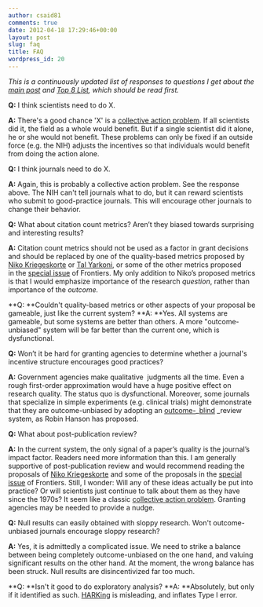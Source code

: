 ```yaml
---
author: csaid81
comments: true
date: 2012-04-18 17:29:46+00:00
layout: post
slug: faq
title: FAQ
wordpress_id: 20
---
```


_This is a continuously updated list of responses to questions I get about the [main post](/2012/04/17/its-the-incentives-structure-people-why-science-reform-must-come-from-the-granting-agencies/) and [Top 8 List](/2013/01/16/8-lessons-from-the-reproducibility-crisis/), which should be read first._

**Q:** I think scientists need to do X.

**A:** There's a good chance 'X' is a [collective action problem](http://en.wikipedia.org/wiki/Collective_action%23Collective_action_problem). If all scientists did it, the field as a whole would benefit. But if a single scientist did it alone, he or she would not benefit. These problems can only be fixed if an outside force (e.g. the NIH) adjusts the incentives so that individuals would benefit from doing the action alone.

**Q:** I think journals need to do X.

**A:** Again, this is probably a collective action problem. See the response above. The NIH can't tell journals what to do, but it can reward scientists who submit to good-practice journals. This will encourage other journals to change their behavior.

**Q:** What about citation count metrics? Aren’t they biased towards surprising and interesting results?

**A:** Citation count metrics should not be used as a factor in grant decisions and should be replaced by one of the quality-based metrics proposed by [Niko Kriegeskorte](http://futureofscipub.wordpress.com/2009/11/12/open-post-publication-peer-review/) or [Tal Yarkoni](http://talyarkoni.org/papers/Yarkoni_open_evaluation_03132012.pdf), or some of the other metrics proposed in the [special issue](http://www.frontiersin.org/Journal/SpecialTopicDetail.aspx?name=computational_neuroscience&st=137&sname=Beyond_open_access_visions_for) of Frontiers. My only addition to Niko’s proposed metrics is that I would emphasize importance of the research _question_, rather than importance of the _outcome._

**Q: **Couldn't quality-based metrics or other aspects of your proposal be gameable, just like the current system?
**A: **Yes. All systems are gameable, but some systems are better than others. A more "outcome-unbiased" system will be far better than the current one, which is dysfunctional.

**Q:** Won’t it be hard for granting agencies to determine whether a journal's incentive structure encourages good practices?

**A:** Government agencies make qualitative  judgments all the time. Even a rough first-order approximation would have a huge positive effect on research quality. The status quo is dysfunctional. Moreover, some journals that specialize in simple experiments (e.g. clinical trials) might demonstrate that they are outcome-unbiased by adopting an [outcome-](http://www.overcomingbias.com/2010/11/results-blind-peer-review.html)_[blind](http://www.overcomingbias.com/2010/11/results-blind-peer-review.html) _review system, as Robin Hanson has proposed.

**Q:** What about post-publication review?

**A:** In the current system, the only signal of a paper’s quality is the journal’s impact factor. Readers need more information than this. I am generally supportive of post-publication review and would recommend reading the proposals of [Niko Kriegeskorte](http://futureofscipub.wordpress.com/) and some of the proposals in the [special issue](http://www.frontiersin.org/Journal/SpecialTopicDetail.aspx?name=computational_neuroscience&st=137&sname=Beyond_open_access_visions_for) of Frontiers. Still, I wonder: Will any of these ideas actually be put into practice? Or will scientists just continue to talk about them as they have since the 1970s? It seem like a classic [collective action problem](http://en.wikipedia.org/wiki/Collective_action%23Collective_action_problem). Granting agencies may be needed to provide a nudge.

**Q:** Null results can easily obtained with sloppy research. Won't outcome-unbiased journals encourage sloppy research?

**A:** Yes, it is admittedly a complicated issue. We need to strike a balance between being completely outcome-unbiased on the one hand, and valuing significant results on the other hand. At the moment, the wrong balance has been struck. Null results are disincentivized far too much.

**Q: **Isn't it good to do exploratory analysis?
**A: **Absolutely, but only if it identified as such. [HARKing](http://psr.sagepub.com/content/2/3/196.abstract) is misleading, and inflates Type I error.
